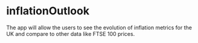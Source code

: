 # inflationOutlook
The app will allow the users to see the evolution of inflation metrics for the UK and compare to other data like FTSE 100 prices.
